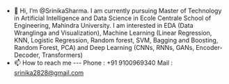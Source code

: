 - 👋 Hi, I’m @SrinikaSharma. I am currently pursuing Master of Technology in Artificial Intelligence and Data Science in Ecole Centrale School of Engineering, Mahindra University. I am interested in EDA (Data Wranglinga and Visualization), Machine Learning (Linear Regression, KNN, Logistic Regression, Random forest, SVM, Bagging and Boosting, Random Forest, PCA) and Deep Learning (CNNs, RNNs, GANs, Encoder-Decoder, Transformers) 
- 📫 How to reach me --- Phone : +91 9100969340 
                          Mail : srinika2828@gmail.com 

<!---
SrinikaSharma/SrinikaSharma is a ✨ special ✨ repository because its `README.md` (this file) appears on your GitHub profile.
You can click the Preview link to take a look at your changes.
--->
